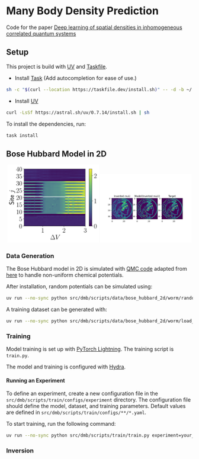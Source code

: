 # Many Body Density Prediction

Code for the paper [Deep learning of spatial densities in inhomogeneous correlated quantum systems](https://arxiv.org/pdf/2211.09050)

## Setup

This project is build with [UV](https://uv.readthedocs.io/en/latest/) and [Taskfile](https://taskfile.dev/). 

- Install [Task](https://taskfile.dev/installation/)
  (Add autocompletion for ease of use.)
```bash
sh -c "$(curl --location https://taskfile.dev/install.sh)" -- -d -b ~/.local/bin v3.42.1
```

- Install [UV](https://docs.astral.sh/uv/getting-started/installation/#installation-methods)
```bash
curl -LsSf https://astral.sh/uv/0.7.14/install.sh | sh
```

To install the dependencies, run:

```bash
task install
```

## Bose Hubbard Model in 2D

<p align="center">
    <img src="./docs/box_cuts.png" alt="Box cuts" width="49%"/>
    <img src="./docs/inversion.png" alt="Inversion" width="49%"/>
</p>

### Data Generation

The Bose Hubbard model in 2D is simulated with [QMC code](https://github.com/quant-sic/worm) adapted from [here](https://github.com/LodePollet/worm) to handle non-uniform chemical potentials.

After installation, random potentials can be simulated using:

```bash
uv run --no-sync python src/dmb/scripts/data/bose_hubbard_2d/worm/random_potential.py --potential-type random --number-of-samples <number_of_samples> --number-of-concurrent-jobs 1 --max-density-error <max_density_error>
```

A training dataset can be generated with:

```bash
uv run --no-sync python src/dmb/scripts/data/bose_hubbard_2d/worm/load_dataset.py <path_to_your_simulations> <target_dataset_path>
```

### Training

Model training is set up with [PyTorch Lightning](https://pytorch-lightning.readthedocs.io/en/stable/). The training script is `train.py`.

The model and training is configured with [Hydra](https://hydra.cc/).

#### Running an Experiment

To define an experiment, create a new configuration file in the `src/dmb/scripts/train/configs/experiment` directory. The configuration file should define the model, dataset, and training parameters. Default values are defined in `src/dmb/scripts/train/configs/**/*.yaml`.

To start training, run the following command:

```bash
uv run --no-sync python src/dmb/scripts/train/train.py experiment=your_experiment_name
```

### Inversion


